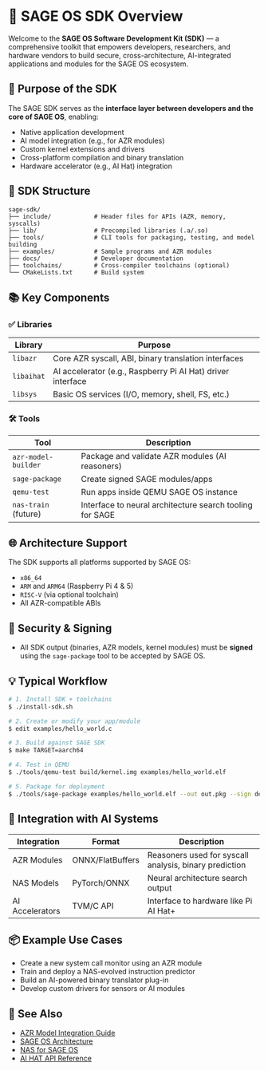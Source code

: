 <!--
─────────────────────────────────────────────────────────────────────────────
SAGE OS — Copyright (c) 2025 Ashish Vasant Yesale (ashishyesale007@gmail.com)
SPDX-License-Identifier: BSD-3-Clause OR Proprietary
SAGE OS is dual-licensed under the BSD 3-Clause License and a Commercial License.

This file is part of the SAGE OS Project.
─────────────────────────────────────────────────────────────────────────────
-->
# 🧰 SAGE OS SDK Overview

Welcome to the **SAGE OS Software Development Kit (SDK)** — a comprehensive toolkit that empowers developers, researchers, and hardware vendors to build secure, cross-architecture, AI-integrated applications and modules for the SAGE OS ecosystem.

## 🚀 Purpose of the SDK

The SAGE SDK serves as the **interface layer between developers and the core of SAGE OS**, enabling:

- Native application development
- AI model integration (e.g., for AZR modules)
- Custom kernel extensions and drivers
- Cross-platform compilation and binary translation
- Hardware accelerator (e.g., AI Hat) integration

## 🧩 SDK Structure

```
sage-sdk/
├── include/            # Header files for APIs (AZR, memory, syscalls)
├── lib/                # Precompiled libraries (.a/.so)
├── tools/              # CLI tools for packaging, testing, and model building
├── examples/           # Sample programs and AZR modules
├── docs/               # Developer documentation
├── toolchains/         # Cross-compiler toolchains (optional)
└── CMakeLists.txt      # Build system
```

## 📚 Key Components

### ✅ Libraries

| Library | Purpose |
|--------|---------|
| `libazr` | Core AZR syscall, ABI, binary translation interfaces |
| `libaihat` | AI accelerator (e.g., Raspberry Pi AI Hat) driver interface |
| `libsys` | Basic OS services (I/O, memory, shell, FS, etc.) |

### 🛠️ Tools

| Tool | Description |
|------|-------------|
| `azr-model-builder` | Package and validate AZR modules (AI reasoners) |
| `sage-package` | Create signed SAGE modules/apps |
| `qemu-test` | Run apps inside QEMU SAGE OS instance |
| `nas-train` (future) | Interface to neural architecture search tooling for SAGE |

## 🌐 Architecture Support

The SDK supports all platforms supported by SAGE OS:

- `x86_64`
- `ARM` and `ARM64` (Raspberry Pi 4 & 5)
- `RISC-V` (via optional toolchain)
- All AZR-compatible ABIs

## 🔐 Security & Signing

- All SDK output (binaries, AZR models, kernel modules) must be **signed** using the `sage-package` tool to be accepted by SAGE OS.

## 💡 Typical Workflow

```sh
# 1. Install SDK + toolchains
$ ./install-sdk.sh

# 2. Create or modify your app/module
$ edit examples/hello_world.c

# 3. Build against SAGE SDK
$ make TARGET=aarch64

# 4. Test in QEMU
$ ./tools/qemu-test build/kernel.img examples/hello_world.elf

# 5. Package for deployment
$ ./tools/sage-package examples/hello_world.elf --out out.pkg --sign dev.key
```

## 🔬 Integration with AI Systems

| Integration | Format | Description |
|-------------|--------|-------------|
| AZR Modules | ONNX/FlatBuffers | Reasoners used for syscall analysis, binary prediction |
| NAS Models | PyTorch/ONNX | Neural architecture search output |
| AI Accelerators | TVM/C API | Interface to hardware like Pi AI Hat+ |

## 📦 Example Use Cases

- Create a new system call monitor using an AZR module
- Train and deploy a NAS-evolved instruction predictor
- Build an AI-powered binary translator plug-in
- Develop custom drivers for sensors or AI modules

## 📎 See Also

- [AZR Model Integration Guide](AZR-Module-Integration.md)
- [SAGE OS Architecture](SAGE-OS-Architecture.md)
- [NAS for SAGE OS](Neural-Architecture-Search.md)
- [AI HAT API Reference](AI-HAT-Reference.md)
